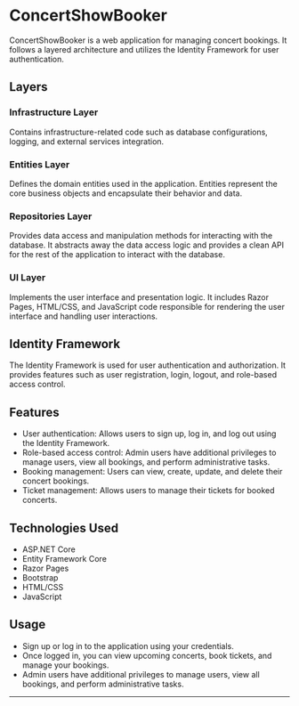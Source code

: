 # ConcertShowBooker

ConcertShowBooker is a web application for managing concert bookings. It follows a layered architecture and utilizes the Identity Framework for user authentication.

## Layers

### Infrastructure Layer

Contains infrastructure-related code such as database configurations, logging, and external services integration.

### Entities Layer

Defines the domain entities used in the application. Entities represent the core business objects and encapsulate their behavior and data.

### Repositories Layer

Provides data access and manipulation methods for interacting with the database. It abstracts away the data access logic and provides a clean API for the rest of the application to interact with the database.

### UI Layer

Implements the user interface and presentation logic. It includes Razor Pages, HTML/CSS, and JavaScript code responsible for rendering the user interface and handling user interactions.

## Identity Framework

The Identity Framework is used for user authentication and authorization. It provides features such as user registration, login, logout, and role-based access control.

## Features

- User authentication: Allows users to sign up, log in, and log out using the Identity Framework.
- Role-based access control: Admin users have additional privileges to manage users, view all bookings, and perform administrative tasks.
- Booking management: Users can view, create, update, and delete their concert bookings.
- Ticket management: Allows users to manage their tickets for booked concerts.

## Technologies Used

- ASP.NET Core
- Entity Framework Core
- Razor Pages
- Bootstrap
- HTML/CSS
- JavaScript


## Usage

- Sign up or log in to the application using your credentials.
- Once logged in, you can view upcoming concerts, book tickets, and manage your bookings.
- Admin users have additional privileges to manage users, view all bookings, and perform administrative tasks.
-----------------------------------------------------------------------------------------------------------------------------------------------------------------------------------------
